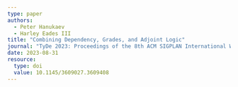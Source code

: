 ```yaml
---
type: paper
authors:
  - Peter Hanukaev
  - Harley Eades III
title: "Combining Dependency, Grades, and Adjoint Logic"
journal: "TyDe 2023: Proceedings of the 8th ACM SIGPLAN International Workshop on Type-Driven Development"
date: 2023-08-31
resource:
  type: doi
  value: 10.1145/3609027.3609408
---
```

